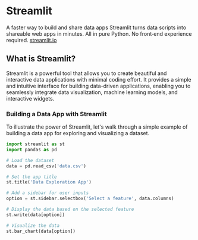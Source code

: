 # Streamlit
A faster way to build and share data apps
Streamlit turns data scripts into shareable web apps in minutes. All in pure Python. No front‑end experience required. [streamlit.io](https://streamlit.io/)

## What is Streamlit?
Streamlit is a powerful tool that allows you to create beautiful and interactive data applications with minimal coding effort. 
It provides a simple and intuitive interface for building data-driven applications, enabling you to seamlessly integrate data visualization, machine learning models, and interactive widgets.

### Building a Data App with Streamlit
To illustrate the power of Streamlit, let's walk through a simple example of building a data app for exploring and visualizing a dataset.
```python
import streamlit as st
import pandas as pd

# Load the dataset
data = pd.read_csv('data.csv')

# Set the app title
st.title('Data Exploration App')

# Add a sidebar for user inputs
option = st.sidebar.selectbox('Select a feature', data.columns)

# Display the data based on the selected feature
st.write(data[option])

# Visualize the data
st.bar_chart(data[option])

```

